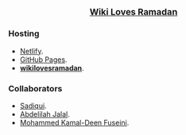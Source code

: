 <h2 align="center">
<small><a href="https://w.wiki/BSZE">
Wiki Loves Ramadan</a></small>
</h2>

### Hosting

- [Netlify](https://wikilovesramadan.netlify.app/).
- [GitHub Pages](https://sadiqui.github.io/wikilovesramadan/).
- **[wikilovesramadan](https://wikilovesramadan.org)**.

### Collaborators

- [Sadiqui](https://github.com/sadiqui).
- [Abdelilah Jalal](https://github.com/bonnjalal).
- [Mohammed Kamal-Deen Fuseini](https://github.com/DNShitobu).
